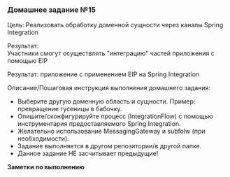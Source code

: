 <h3>Домашнее задание №15</h3>

Цель:
Реализовать обработку доменной сущности через каналы Spring Integration

Результат:  
Участники смогут осуществлять "интеграцию" частей приложения с помощью EIP

Результат: 
приложение c применением EIP на Spring Integration

Описание/Пошаговая инструкция выполнения домашнего задания:
* Выберите другую доменную область и сущности. Пример: превращение гусеницы в бабочку.
* Опишите/сконфигурируйте процесс (IntegrationFlow) с помощью инструментария предоставляемого Spring Integration.
* Желательно использование MessagingGateway и subfolw (при необходимости).
* Задание выполняется в другом репозитории/в другой папке.
* Данное задание НЕ засчитывает предыдущие!

__Заметки по выполнению__



